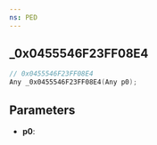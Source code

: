 ```yaml
---
ns: PED
---
```

## _0x0455546F23FF08E4

```c
// 0x0455546F23FF08E4
Any _0x0455546F23FF08E4(Any p0);
```

## Parameters
* **p0**:
